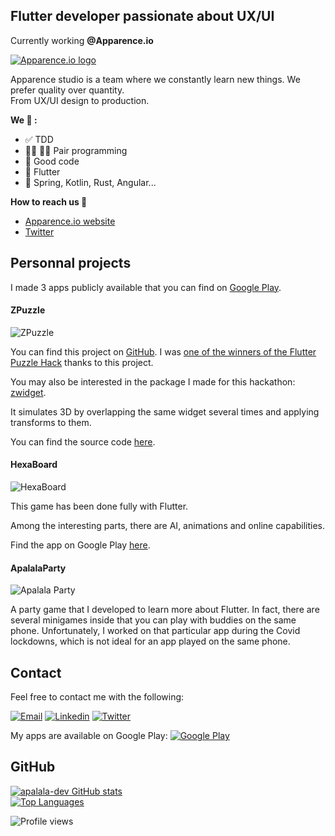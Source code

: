 ## Flutter developer passionate about UX/UI

Currently working **@Apparence.io**

<a href="https://en.apparence.io"><img src="https://i.ibb.co/vL4zjvF/logoapp.png" alt="Apparence.io logo"></a>

Apparence studio is a team where we constantly learn new things. We prefer quality over quantity. <br>
From UX/UI design to production.
<br>

**We 💙 :** 
- ✅ TDD
- 👨‍💻 👩‍💻 Pair programming 
- 🎯 Good code
- 💙 Flutter
- 🚀 Spring, Kotlin, Rust, Angular...

**How to reach us 💬**
- [Apparence.io website](https://en.apparence.io)
- [Twitter](https://twitter.com/ApalalaCompany)


## Personnal projects

I made 3 apps publicly available that you can find on [Google Play](https://play.google.com/store/apps/dev?id=5773474916640770322).


#### ZPuzzle

![ZPuzzle](https://play-lh.googleusercontent.com/qnNYOKDi7pCpU3tpdWqOSaPfX2W3s0GLV0yivXW4rmbFQHgraDSCAggXpXijjhbBuPM=s360-rw)

You can find this project on [GitHub](https://github.com/apalala-dev/zpuzzle). I was [one of the winners of the Flutter Puzzle Hack](https://devpost.com/software/zpuzzle) thanks to this project.

You may also be interested in the package I made for this hackathon: [zwidget](https://pub.dev/packages/zwidget).

It simulates 3D by overlapping the same widget several times and applying transforms to them.

You can find the source code [here](https://github.com/apalala-dev/zwidget).

#### HexaBoard

![HexaBoard](https://play-lh.googleusercontent.com/2GqoYySqtbH6BFE2S3quFo2wFG_9Ol5-R-22uFku7GDuQq0z5frhQfrUCpGoX2lKNB0=s360-rw)

This game has been done fully with Flutter.

Among the interesting parts, there are AI, animations and online capabilities.

Find the app on Google Play [here](https://play.google.com/store/apps/details?id=com.apalala.hexagon).

#### ApalalaParty

![Apalala Party](https://play-lh.googleusercontent.com/ruz_UI_Ddw-zs7x8UVWO6ZcfigpMW6Bf1GCPXkeOjYNqwS6x5m6V0GzppaRV5-tjBD4=s360-rw)

A party game that I developed to learn more about Flutter. In fact, there are several minigames inside that you can play with buddies on the same phone.
Unfortunately, I worked on that particular app during the Covid lockdowns, which is not ideal for an app played on the same phone.


## Contact


Feel free to contact me with the following:

[![Email](https://img.shields.io/badge/Email-apalala.company%40gmail.com-informational?logo=Mail.Ru&logoColor=white&labelColor=151515&color=white)](mailto:apalala.company@gmail.com)
[![Linkedin](https://img.shields.io/twitter/url?label=S%C3%A9bastien%20Bel&logo=LinkedIn&style=social&url=https%3A%2F%2Fwww.linkedin.com%2Fin%2Fs%25C3%25A9bastien-bel-960084142%2F)](https://twitter.com/intent/tweet?text=Wow:&url=https%3A%2F%2Fwww.linkedin.com%2Fin%2Fs%25C3%25A9bastien-bel-960084142%2F)
[![Twitter](https://img.shields.io/twitter/url?label=%40ApalalaCompany&style=social&url=https%3A%2F%2Ftwitter.com%2FApalalaCompany)](https://twitter.com/intent/tweet?text=Wow:&url=https%3A%2F%2Ftwitter.com%2FApalalaCompany)



My apps are available on Google Play:
[![Google Play](https://img.shields.io/twitter/url?label=Google%20Play&logo=googleplay&logoColor=338bff&style=social&url=https%3A%2F%2Fplay.google.com%2Fstore%2Fapps%2Fdev%3Fid%3D5773474916640770322)](https://twitter.com/intent/tweet?text=Wow:&url=https%3A%2F%2Fplay.google.com%2Fstore%2Fapps%2Fdev%3Fid%3D5773474916640770322)

## GitHub

[![apalala-dev GitHub stats](https://github-readme-stats.vercel.app/api?username=apalala-dev&count_private=true&show_icons=true)](https://github.com/anuraghazra/github-readme-stats)
<br/>
[![Top Languages](https://github-readme-stats.vercel.app/api/top-langs/?username=apalala-dev)](https://github.com/anuraghazra/github-readme-stats)

![Profile views](https://gpvc.arturio.dev/apalala-dev)
